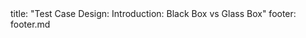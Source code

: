 <frontmatter>
title: "Test Case Design: Introduction: Black Box vs Glass Box"
footer: footer.md
</frontmatter>

<include src="unit-inPage-asFlat.md" boilerplate />